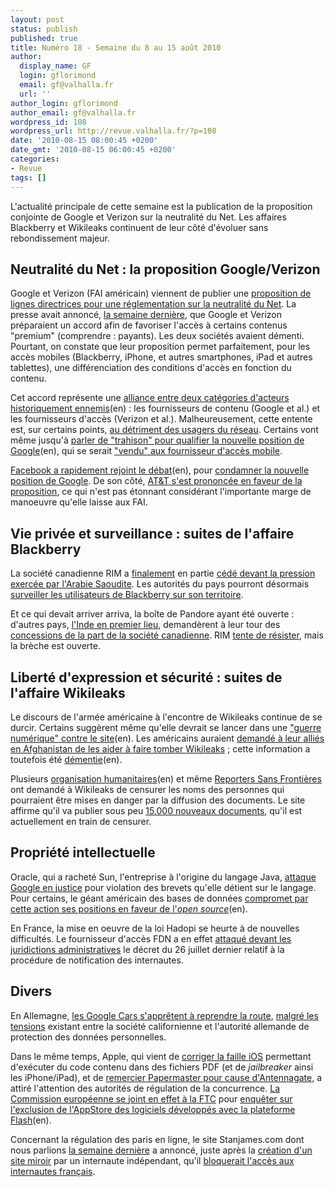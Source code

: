 ```yaml
---
layout: post
status: publish
published: true
title: Numéro 18 - Semaine du 8 au 15 août 2010
author:
  display_name: GF
  login: gflorimond
  email: gf@valhalla.fr
  url: ''
author_login: gflorimond
author_email: gf@valhalla.fr
wordpress_id: 108
wordpress_url: http://revue.valhalla.fr/?p=108
date: '2010-08-15 08:00:45 +0200'
date_gmt: '2010-08-15 06:00:45 +0200'
categories:
- Revue
tags: []
---
```

<p>L'actualité principale de cette semaine est la publication de la proposition conjointe de Google et Verizon sur la neutralité du Net. Les affaires Blackberry et Wikileaks continuent de leur côté d'évoluer sans rebondissement majeur.</p>
<h2>Neutralité du Net : la proposition Google/Verizon</h2>
<p>Google et Verizon (FAI américain) viennent de publier une <a href="http://www.valhalla.fr/2010/08/14/observations-proposition-google-verizon-neutralite-du-net/">proposition de lignes directrices pour une réglementation sur la neutralité du Net</a>. La presse avait annoncé, <a href="http://revue.valhalla.fr/numeros/17/">la semaine dernière</a>, que Google et Verizon préparaient un accord afin de favoriser l'accès à certains contenus "premium" (comprendre : payants). Les deux sociétés avaient démenti. Pourtant, on constate que leur proposition permet parfaitement, pour les accès mobiles (Blackberry, iPhone, et autres smartphones, iPad et autres tablettes), une différenciation des conditions d'accès en fonction du contenu.</p>
<p>Cet accord représente une <a href="http://blogs.law.harvard.edu/infolaw/2010/08/10/google-defection-netneut/">alliance entre deux catégories d'acteurs historiquement ennemis</a><span class="lang">(en)</span> : les fournisseurs de contenu (Google et al.) et les fournisseurs d'accès (Verizon et al.). Malheureusement, cette entente est, sur certains points, <a href="http://www.eff.org/deeplinks/2010/08/google-verizon-netneutrality">au détriment des usagers du réseau</a>. Certains vont même jusqu'à <a href="http://arstechnica.com/telecom/news/2010/08/a-paper-trail-of-betrayal-googles-net-neutrality-collapse.ars">parler de "trahison" pour qualifier la nouvelle position de Google</a><span class="lang">(en)</span>, qui se serait <a href="http://www.lemonde.fr/technologies/article/2010/08/11/google-accuse-de-s-etre-vendu-aux-operateurs-mobile_1398000_651865.html">"vendu" aux fournisseur d'accès mobile</a>.</p>
<p><a href="http://www.nytimes.com/2010/08/12/technology/12net.html">Facebook a rapidement rejoint le débat</a><span class="lang">(en)</span>, pour <a href="http://www.lemonde.fr/technologies/article/2010/08/12/neutralite-du-net-facebook-critique-google-et-verizon_1398401_651865.html">condamner la nouvelle position de Google</a>. De son côté, <a href="http://www.zdnet.fr/actualites/neutralite-du-net-at-t-satisfait-de-la-proposition-de-google-et-verizon-facebook-beaucoup-moins-39753853.htm">AT&T s'est prononcée en faveur de la proposition</a>, ce qui n'est pas étonnant considérant l'importante marge de manoeuvre qu'elle laisse aux FAI.</p>
<h2>Vie privée et surveillance : suites de l'affaire Blackberry</h2>
<p>La société canadienne RIM a <a href="http://revue.valhalla.fr/numeros/17/">finalement</a> en partie <a href="http://www.lemondeinformatique.fr/actualites/lire-rim-cede-a-certaines-demandes-de-l-arabie-saoudite-maj-31347.html">cédé devant la pression exercée par l'Arabie Saoudite</a>. Les autorités du pays pourront désormais <a href="http://www.lemonde.fr/technologies/article/2010/08/11/blackberry-rim-fait-de-nouvelles-concessions-a-l-arabie-saoudite_1397784_651865.html">surveiller les utilisateurs de Blackberry sur son territoire</a>.</p>
<p>Et ce qui devait arriver arriva, la boîte de Pandore ayant été ouverte : d'autres pays, <a href="http://www.pcinpact.com/actu/news/58767-inde-rim-blackberry-blocage-arabie-saoudite.htm">l'Inde en premier lieu</a>, demandèrent à leur tour des <a href="http://www.lemonde.fr/technologies/article/2010/08/12/l-inde-exige-a-son-tour-l-acces-aux-donnees-chiffrees-des-blackberry_1398432_651865.html">concessions de la part de la société canadienne</a>. RIM <a href="http://arstechnica.com/gadgets/news/2010/08/rim-no-special-deals-for-countries-seeking-blackberry-access.ars">tente de résister</a>, mais la brèche est ouverte. </p>
<h2>Liberté d'expression et sécurité : suites de l'affaire Wikileaks</h2>
<p>Le discours de l'armée américaine à l'encontre de Wikileaks continue de se durcir. Certains suggèrent même qu'elle devrait se lancer dans une <a href="http://www.wired.com/threatlevel/2010/08/cyberwar-wikileaks/">"guerre numérique" contre le site</a><span class="lang">(en)</span>. Les américains auraient <a href="http://www.lemonde.fr/technologies/article/2010/08/11/les-etats-unis-demandent-a-leurs-allies-de-les-aider-a-stopper-wikileaks_1398092_651865.html">demandé à leur alliés en Afghanistan de les aider à faire tomber Wikileaks</a> ; cette information a toutefois été <a href="http://news.cnet.com/8301-31921_3-20013507-281.html">démentie</a><span class="lang">(en)</span>.</p>
<p>Plusieurs <a href="http://atwar.blogs.nytimes.com/2010/08/10/rights-groups-join-call-for-wikileaks-to-censor-afghan-files/">organisation humanitaires</a><span class="lang">(en)</span> et même <a href="http://www.pcinpact.com/actu/news/58783-rsf-wikileaks-presse-journalisme-internet.htm">Reporters Sans Frontières</a> ont demandé à Wikileaks de censurer les noms des personnes qui pourraient être mises en danger par la diffusion des documents. Le site affirme qu'il va publier sous peu <a href="http://www.lemonde.fr/technologies/article/2010/08/13/wikileaks-prevoit-de-diffuser-15-000-nouveaux-rapports-militaires_1398522_651865.html">15.000 nouveaux documents</a>, qu'il est actuellement en train de censurer.</p>
<h2>Propriété intellectuelle</h2>
<p>Oracle, qui a racheté Sun, l'entreprise à l'origine du langage Java, <a href="http://www.lemonde.fr/technologies/article/2010/08/13/oracle-porte-plainte-contre-google_1398558_651865.html">attaque Google en justice</a> pour violation des brevets qu'elle détient sur le langage. Pour certains, le géant américain des bases de données <a href="http://arstechnica.com/open-source/news/2010/08/oracles-java-lawsuit-undermines-its-open-source-credibility.ars">compromet par cette action ses positions en faveur de l'<i>open source</i></a><span class="lang">(en)</span>.</p>
<p>En France, la mise en oeuvre de la loi Hadopi se heurte à de nouvelles difficultés. Le fournisseur d'accès FDN a en effet <a href="http://www.numerama.com/magazine/16483-le-conseil-d-etat-saisi-en-urgence-pour-suspendre-l-hadopi.html">attaqué devant les juridictions administratives</a> le décret du 26 juillet dernier relatif à la procédure de notification des internautes.</p>
<h2>Divers</h2>
<p>En Allemagne, <a href="http://www.numerama.com/magazine/16460-malgre-la-polemique-google-veut-lancer-street-view-en-allemagne.html">les Google Cars s'apprêtent à reprendre la route</a>, <a href="http://www.zdnet.fr/actualites/malgre-l-animosite-des-autorites-google-lancera-street-view-en-allemagne-en-2010-39753772.htm">malgré les tensions</a> existant entre la société californienne et l'autorité allemande de protection des données personnelles. </p>
<p>Dans le même temps, Apple, qui vient de <a href="http://www.lemonde.fr/technologies/article/2010/08/12/apple-corrige-une-faille-de-securite-majeure_1398200_651865.html">corriger la faille iOS</a> permettant d'exécuter du code contenu dans des fichiers PDF (et de <i>jailbreaker</i> ainsi les iPhone/iPad), et de <a href="http://www.lemonde.fr/technologies/article/2010/08/08/le-concepteur-de-l-antenne-de-l-iphone-demissionne_1396904_651865.html">remercier Papermaster pour cause d'Antennagate</a>, a attiré l'attention des autorités de régulation de la concurrence. <a href="http://www.pcinpact.com/actu/news/58733-apple-flash-commission-europeenne-ftc.htm">La Commission européenne se joint en effet à la FTC</a> pour <a href="http://www.nypost.com/p/news/business/eu_ftc_probing_apple_policies_oMCMaVHb9hMMgoyErHK2kK#ixzz0wCHMdXKw">enquêter sur l'exclusion de l'AppStore des logiciels développés avec la plateforme Flash</a><span class="lang">(en)</span>.</p>
<p>Concernant la régulation des paris en ligne, le site Stanjames.com dont nous parlions <a href="http://revue.valhalla.fr/numeros/17/">la semaine dernière</a> a annoncé, juste après la <a href="http://www.numerama.com/magazine/16478-deja-un-site-miroir-pour-contourner-le-filtrage-de-l-arjel.html">création d'un site miroir</a> par un internaute indépendant, qu'il <a href="http://www.pcinpact.com/actu/news/58745-stanjames-blocage-compte-arjel-france.htm">bloquerait l'accès aux internautes français</a>.</p>

